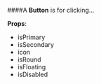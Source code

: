 ####A **Button** is for clicking...

**Props**:

- isPrimary
- isSecondary
- icon
- isRound
- isFloating
- isDisabled